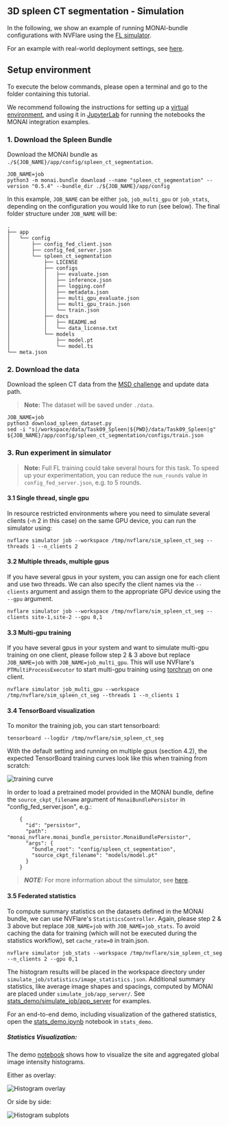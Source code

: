 ## 3D spleen CT segmentation - Simulation
In the following, we show an example of running MONAI-bundle configurations with NVFlare using the
[FL simulator](https://nvflare.readthedocs.io/en/main/user_guide/nvflare_cli/fl_simulator.html).

For an example with real-world deployment settings, see [here](../spleen_ct_segmentation_local/README.md).

## Setup environment

To execute the below commands, please open a terminal
and go to the folder containing this tutorial.

We recommend following the instructions for setting up a [virtual environment](../../../../examples/README.md#set-up-a-virtual-environment),
and using it in [JupyterLab](../../../../examples/README.md#Set-up-JupyterLab-for-notebooks) for running the notebooks the MONAI integration examples.

### 1. Download the Spleen Bundle

Download the MONAI bundle as `./${JOB_NAME}/app/config/spleen_ct_segmentation`.

```
JOB_NAME=job
python3 -m monai.bundle download --name "spleen_ct_segmentation" --version "0.5.4" --bundle_dir ./${JOB_NAME}/app/config
``` 

In this example, `JOB_NAME` can be either `job`, `job_multi_gpu` or `job_stats`, depending on the configuration you would like to run (see below).
The final folder structure under `JOB_NAME` will be:

```
.
├── app
│   └── config
│       ├── config_fed_client.json
│       ├── config_fed_server.json
│       └── spleen_ct_segmentation
│           ├── LICENSE
│           ├── configs
│           │   ├── evaluate.json
│           │   ├── inference.json
│           │   ├── logging.conf
│           │   ├── metadata.json
│           │   ├── multi_gpu_evaluate.json
│           │   ├── multi_gpu_train.json
│           │   └── train.json
│           ├── docs
│           │   ├── README.md
│           │   └── data_license.txt
│           └── models
│               ├── model.pt
│               └── model.ts
└── meta.json
```

### 2. Download the data
Download the spleen CT data from the [MSD challenge](http://medicaldecathlon.com/) and update data path.

> **Note:** The dataset will be saved under `./data`.
```
JOB_NAME=job
python3 download_spleen_dataset.py
sed -i "s|/workspace/data/Task09_Spleen|${PWD}/data/Task09_Spleen|g" ${JOB_NAME}/app/config/spleen_ct_segmentation/configs/train.json
```

### 3. Run experiment in simulator

> **Note:** Full FL training could take several hours for this task.
> To speed up your experimentation, you can reduce the `num_rounds` value in `config_fed_server.json`, e.g. to 5 rounds.

#### 3.1 Single thread, single gpu
In resource restricted environments where you need to simulate several clients (-n 2 in this case) on the same GPU device,
you can run the simulator using:

```
nvflare simulator job --workspace /tmp/nvflare/sim_spleen_ct_seg --threads 1 --n_clients 2
```

#### 3.2 Multiple threads, multiple gpus
If you have several gpus in your system, you can assign one for each client and use two threads.
We can also specify the client names via the `--clients` argument
and assign them to the appropriate GPU device using the `--gpu` argument.

```
nvflare simulator job --workspace /tmp/nvflare/sim_spleen_ct_seg --clients site-1,site-2 --gpu 0,1
```

#### 3.3 Multi-gpu training
If you have several gpus in your system and want to simulate multi-gpu training on one client,
please follow step 2 & 3 above but replace `JOB_NAME=job` with `JOB_NAME=job_multi_gpu`. This will use NVFlare's `PTMultiProcessExecutor`
to start multi-gpu training using [torchrun](https://pytorch.org/docs/stable/elastic/run.html) on one client.

```
nvflare simulator job_multi_gpu --workspace /tmp/nvflare/sim_spleen_ct_seg --threads 1 --n_clients 1
```

#### 3.4 TensorBoard visualization
To monitor the training job, you can start tensorboard:
```
tensorboard --logdir /tmp/nvflare/sim_spleen_ct_seg
```

With the default setting and running on multiple gpus (section 4.2), the expected TensorBoard training curves look like this when training from scratch:

![training curve](./tb_plot.png)

In order to load a pretrained model provided in the MONAI bundle, define the `source_ckpt_filename` argument of `MonaiBundlePersistor` in "config_fed_server.json", e.g.:
```
    {
      "id": "persistor",
      "path": "monai_nvflare.monai_bundle_persistor.MonaiBundlePersistor",
      "args": {
        "bundle_root": "config/spleen_ct_segmentation",
        "source_ckpt_filename": "models/model.pt"
      }
    }
```

> **_NOTE:_** For more information about the simulator, see [here](https://nvflare.readthedocs.io).

#### 3.5 Federated statistics

To compute summary statistics on the datasets defined in the MONAI bundle, we can use NVFlare's `StatisticsController`.
Again, please step 2 & 3 above but replace `JOB_NAME=job` with `JOB_NAME=job_stats`.
To avoid caching the data for training (which will not be executed during the statistics workflow), set `cache_rate=0` in train.json.

```
nvflare simulator job_stats --workspace /tmp/nvflare/sim_spleen_ct_seg --n_clients 2 --gpu 0,1
```

The histogram results will be placed in the workspace directory under `simulate_job/statistics/image_statistics.json`.
Additional summary statistics, like average image shapes and spacings, computed by MONAI are placed under `simulate_job/app_server/`.
See [stats_demo/simulate_job/app_server](./stats_demo/simulate_job/app_server) for examples.

For an end-to-end demo, including visualization of the gathered statistics, open the [stats_demo.ipynb](./stats_demo/stats_demo.ipynb) notebook in `stats_demo`.

##### Statistics Visualization:
The demo [notebook](./stats_demo/stats_demo.ipynb) shows how to 
visualize the site and aggregated global image intensity histograms. 

Either as overlay:

![Histogram overlay](./stats_demo/histogram_main.png)


Or side by side:

![Histogram subplots](./stats_demo/histogram_subplot.png)
